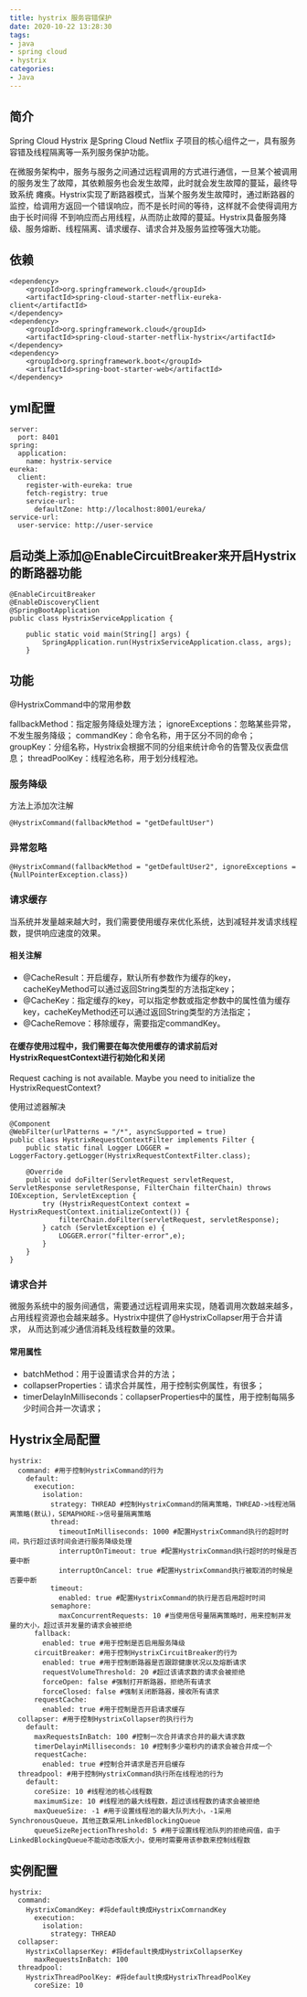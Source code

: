 ```yaml
---
title: hystrix 服务容错保护
date: 2020-10-22 13:28:30
tags:
- java
- spring cloud
- hystrix
categories:
- Java
---
```

## 简介

Spring Cloud Hystrix 是Spring Cloud Netflix 子项目的核心组件之一，具有服务容错及线程隔离等一系列服务保护功能。

在微服务架构中，服务与服务之间通过远程调用的方式进行通信，一旦某个被调用的服务发生了故障，其依赖服务也会发生故障，此时就会发生故障的蔓延，最终导致系统
瘫痪。Hystrix实现了断路器模式，当某个服务发生故障时，通过断路器的监控，给调用方返回一个错误响应，而不是长时间的等待，这样就不会使得调用方由于长时间得
不到响应而占用线程，从而防止故障的蔓延。Hystrix具备服务降级、服务熔断、线程隔离、请求缓存、请求合并及服务监控等强大功能。

## 依赖

```
<dependency>
    <groupId>org.springframework.cloud</groupId>
    <artifactId>spring-cloud-starter-netflix-eureka-client</artifactId>
</dependency>
<dependency>
    <groupId>org.springframework.cloud</groupId>
    <artifactId>spring-cloud-starter-netflix-hystrix</artifactId>
</dependency>
<dependency>
    <groupId>org.springframework.boot</groupId>
    <artifactId>spring-boot-starter-web</artifactId>
</dependency>

```

## yml配置
```
server:
  port: 8401
spring:
  application:
    name: hystrix-service
eureka:
  client:
    register-with-eureka: true
    fetch-registry: true
    service-url:
      defaultZone: http://localhost:8001/eureka/
service-url:
  user-service: http://user-service

```

## 启动类上添加@EnableCircuitBreaker来开启Hystrix的断路器功能

```
@EnableCircuitBreaker
@EnableDiscoveryClient
@SpringBootApplication
public class HystrixServiceApplication {

    public static void main(String[] args) {
        SpringApplication.run(HystrixServiceApplication.class, args);
    }

```

## 功能

@HystrixCommand中的常用参数

fallbackMethod：指定服务降级处理方法；
ignoreExceptions：忽略某些异常，不发生服务降级；
commandKey：命令名称，用于区分不同的命令；
groupKey：分组名称，Hystrix会根据不同的分组来统计命令的告警及仪表盘信息；
threadPoolKey：线程池名称，用于划分线程池。

### 服务降级

方法上添加次注解

```
@HystrixCommand(fallbackMethod = "getDefaultUser")
```

### 异常忽略

```
@HystrixCommand(fallbackMethod = "getDefaultUser2", ignoreExceptions = {NullPointerException.class})
```

### 请求缓存

当系统并发量越来越大时，我们需要使用缓存来优化系统，达到减轻并发请求线程数，提供响应速度的效果。

#### 相关注解

- @CacheResult：开启缓存，默认所有参数作为缓存的key，cacheKeyMethod可以通过返回String类型的方法指定key；
- @CacheKey：指定缓存的key，可以指定参数或指定参数中的属性值为缓存key，cacheKeyMethod还可以通过返回String类型的方法指定；
- @CacheRemove：移除缓存，需要指定commandKey。

#### 在缓存使用过程中，我们需要在每次使用缓存的请求前后对HystrixRequestContext进行初始化和关闭

Request caching is not available. Maybe you need to initialize the HystrixRequestContext?

使用过滤器解决

```
@Component
@WebFilter(urlPatterns = "/*", asyncSupported = true)
public class HystrixRequestContextFilter implements Filter {
    public static final Logger LOGGER = LoggerFactory.getLogger(HystrixRequestContextFilter.class);

    @Override
    public void doFilter(ServletRequest servletRequest, ServletResponse servletResponse, FilterChain filterChain) throws IOException, ServletException {
        try (HystrixRequestContext context = HystrixRequestContext.initializeContext()) {
            filterChain.doFilter(servletRequest, servletResponse);
        } catch (ServletException e) {
            LOGGER.error("filter-error",e);
        }
    }
}
```

### 请求合并

微服务系统中的服务间通信，需要通过远程调用来实现，随着调用次数越来越多，占用线程资源也会越来越多。Hystrix中提供了@HystrixCollapser用于合并请求，
从而达到减少通信消耗及线程数量的效果。

#### 常用属性

- batchMethod：用于设置请求合并的方法；
- collapserProperties：请求合并属性，用于控制实例属性，有很多；
- timerDelayInMilliseconds：collapserProperties中的属性，用于控制每隔多少时间合并一次请求；


## Hystrix全局配置

```
hystrix:
  command: #用于控制HystrixCommand的行为
    default:
      execution:
        isolation:
          strategy: THREAD #控制HystrixCommand的隔离策略，THREAD->线程池隔离策略(默认)，SEMAPHORE->信号量隔离策略
          thread:
            timeoutInMilliseconds: 1000 #配置HystrixCommand执行的超时时间，执行超过该时间会进行服务降级处理
            interruptOnTimeout: true #配置HystrixCommand执行超时的时候是否要中断
            interruptOnCancel: true #配置HystrixCommand执行被取消的时候是否要中断
          timeout:
            enabled: true #配置HystrixCommand的执行是否启用超时时间
          semaphore:
            maxConcurrentRequests: 10 #当使用信号量隔离策略时，用来控制并发量的大小，超过该并发量的请求会被拒绝
      fallback:
        enabled: true #用于控制是否启用服务降级
      circuitBreaker: #用于控制HystrixCircuitBreaker的行为
        enabled: true #用于控制断路器是否跟踪健康状况以及熔断请求
        requestVolumeThreshold: 20 #超过该请求数的请求会被拒绝
        forceOpen: false #强制打开断路器，拒绝所有请求
        forceClosed: false #强制关闭断路器，接收所有请求
      requestCache:
        enabled: true #用于控制是否开启请求缓存
  collapser: #用于控制HystrixCollapser的执行行为
    default:
      maxRequestsInBatch: 100 #控制一次合并请求合并的最大请求数
      timerDelayinMilliseconds: 10 #控制多少毫秒内的请求会被合并成一个
      requestCache:
        enabled: true #控制合并请求是否开启缓存
  threadpool: #用于控制HystrixCommand执行所在线程池的行为
    default:
      coreSize: 10 #线程池的核心线程数
      maximumSize: 10 #线程池的最大线程数，超过该线程数的请求会被拒绝
      maxQueueSize: -1 #用于设置线程池的最大队列大小，-1采用SynchronousQueue，其他正数采用LinkedBlockingQueue
      queueSizeRejectionThreshold: 5 #用于设置线程池队列的拒绝阀值，由于LinkedBlockingQueue不能动态改版大小，使用时需要用该参数来控制线程数

```

## 实例配置

```
hystrix:
  command:
    HystrixComandKey: #将default换成HystrixComrnandKey
      execution:
        isolation:
          strategy: THREAD
  collapser:
    HystrixCollapserKey: #将default换成HystrixCollapserKey
      maxRequestsInBatch: 100
  threadpool:
    HystrixThreadPoolKey: #将default换成HystrixThreadPoolKey
      coreSize: 10

```


